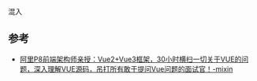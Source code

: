 混入
 
## 参考
- [阿里P8前端架构师亲授：Vue2+Vue3框架，30小时横扫一切关于VUE的问题，深入理解VUE源码，吊打所有敢于提问Vue问题的面试官！-mixin](https://www.bilibili.com/video/BV1Kw411v7z2/?share_source=copy_web&vd_source=40278a06741ff2b84390493be5b9c7b6)
